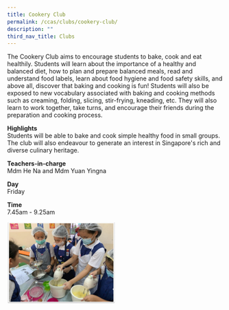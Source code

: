 ```yaml
---
title: Cookery Club
permalink: /ccas/clubs/cookery-club/
description: ""
third_nav_title: Clubs
---
```

<p>The Cookery Club aims to encourage students to bake, cook and eat healthily. Students will learn about the importance of a healthy and balanced diet, how to plan and prepare balanced meals, read and understand food labels, learn about food hygiene and food safety skills, and above all, discover that baking and cooking is fun! Students will also be exposed to new vocabulary associated with baking and cooking methods such as creaming, folding, slicing, stir-frying, kneading, etc. They will also learn to work together, take turns, and encourage their friends during the preparation and cooking process.&nbsp;</p>
<p><strong>Highlights<br /></strong>Students will be able to bake and cook simple healthy food in small groups. The club will also endeavour to generate an interest in Singapore's rich and diverse culinary heritage.</p>
<p><strong>Teachers-in-charge<br /></strong>Mdm He Na and Mdm Yuan Yingna</p>
<p><strong>Day<br /></strong>Friday</p>
<p><strong>Time<br /></strong>7.45am - 9.25am</p>
<img style="width: 50%;" src="/images/cookc.jpg" />